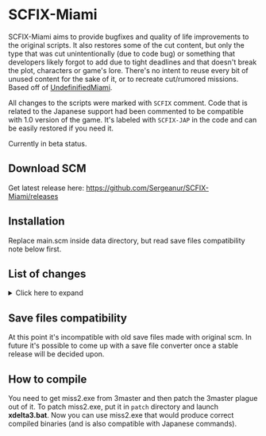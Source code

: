 # SCFIX-Miami

SCFIX-Miami aims to provide bugfixes and quality of life improvements to the original scripts. It also restores some of the cut content, but only the type that was cut unintentionally (due to code bug) or something that developers likely forgot to add due to tight deadlines and that doesn't break the plot, characters or game's lore. There's no intent to reuse every bit of unused content for the sake of it, or to recreate cut/rumored missions. Based off of [UndefinifiedMiami](https://github.com/Sergeanur/UndefinifiedMiami).

All changes to the scripts were marked with `SCFIX` comment. Code that is related to the Japanese support had been commented to be compatible with 1.0 version of the game. It's labeled with `SCFIX-JAP` in the code and can be easily restored if you need it.

Currently in beta status.

## Download SCM

Get latest release here: https://github.com/Sergeanur/SCFIX-Miami/releases

## Installation

Replace main.scm inside data directory, but read save files compatibility note below first.

## List of changes

<details><summary>Click here to expand</summary>

Intro:
- Fixed SSU related things in the script
- Added ability to skip the cutscene at lawyer's office (press cross or a sprint key)
- Placed player model in the back seat of the Admiral
- Fixed game crash if the intro Admiral somehow exploded

An Old Friend:
- Fixed SSU related things in the script
- Fix hotel's extra colors resetting after the cutscene

The Party:
- Player's skin would reset to the default one only if wearing Soiree when starting the mission
- Mercedes' line "Do you mind me resting my hand…" would play only if she sits at the front seat
- Increased delay after first "Maybe" from 500 ms to 1000 ms (like the second time)

Back Alley Brawl:
- Fixed "This way" line ending abruptly
- Fix vehicle that you arrived in at Malibu becoming a mission vehicle
- Restored unused Lance's lines about player driving carelessly

Riot:
- Player's skin would reset to the default one only if wearing Coveralls when starting the mission

Treacherous Swine:
- Fix player's ability to move after the cutscene during the black screen
- Fix noticeable model changes for doors
- Fix cutscene skips not working due to not reset variable
- Moved player equipping chainsaw only when the cutscene at Gonzales begins instead of as soon as the player entered the marker
- Mission doesn't require you to be in a vehicle in order to pass it after dropping a wanted level

Mall Shootout:
- Attached mission audio to the French guy

Guardian Angels:
- Fixed Lance asking for help if you shoot him with Tec-9
- Restored unused Lance's line commenting about player shooting at him
- Remove Lance's ped as soon as the outro cutscene starts to avoid his sudden disappearance
- Diaz' Admiral is deleted at the end of the mission
- Diaz' Admiral no longer remains indestructible if the mission is failed

Sir, Yes Sir!:
- Line "Someone's in the tank…" will no longer play if there's no alive soldiers near the tank

All Hands On Deck!:
- Speeder's colors after the mission will now match the colors of the one on the yacht

The Chase:
- Fixed the guy becoming stuck if he falls off the roof. Now he'll find another way to get to the buggy

Phnom Penh '86:
- Fixed "Quentin Vance" line ending abruptly
- Fixed some subtitles being stuck on the screen after the audio is done
- Fixed heli being stuck at the third wave after you killed all the enemies you could
- Fixed possibility of heli being stuck when Tommy should leave the chopper

The Fastest Boat:
- It's not possible to steal the boat before it's lowered anymore
- The boat's colors are saved to be used in the next mission

Supply & Demand:
- Lance can now be seen inside the boat in the beginning of the mission
- Boat's colors will now match the colors from the previous mission
- Fixed "We've got some competition" line not playing at rare occasions
- The area where the Cuban boats spawn is now cleared form other boats
- Restored unused line "Take 'em out" after "We've got some competition"
- Fixed Cuban boats driving themselves if their drivers are dead
- Fixed line "It's time for the Lance Vance dance." overlapping with "I like your style man. Real fresh."
- Restored unused line "We made it! Those other boats ain't VIP class." when you arrive to the boat
- Fixed Cuban boats driving at the same location endlessly if the mission was failed
- Restored the cutscene at the coke deal
- At the drive back to the mansion the Cuban boats will certainly have alive drivers now

Death Row:
- Leave the Malibu doors open when starting this mission
- Utilize unused beat-up Lance model for this mission

Rub Out:
- Fixed use of WAIT command after deatharrest execution as deatharrest might be executed the second time and break the mission cleanup routine

Four Iron:
- Player's skin would reset to the default one only if wearing Country Club when starting the mission
- Disable player controls during Avery's limo arriving cutscene
- Fix HUD showing during Avery's limo arriving cutscene
- Fix 3D coordinates for "Nice ass, baby" not being set properly
- Fix sudden weather switch when the mission ends

Demolition Man:
- Disable player controls during Avery's limo arriving cutscene
- Attach builder's mission audio properly
- Fix HUD turning on in the end of outro cutscene

Two Bit Hit:
- Disable player controls during Avery's limo arriving cutscene

Shakedown:
- Fix mansion extra timecyc colors not turning off after the cutscene
- Add the area name print after the cutscene akin to other places where player is teleported outside of the interior after the cutscene

Bar Brawl:
- Fix mansion extra timecyc colors not turning off after the cutscene
- Add the area name print after the cutscene akin to other places where player is teleported outside of the interior after the cutscene
- Fix cutscene skips not working due to not reset variable

Cop Land:
- Fix noticeable swaps of building models
- Fix location for Cuban clothes pickup after the mission is over
- Make Lance respond to cop threats if player has a wanted level
- Player's skin would reset to the default one only if wearing Cop uniform when starting the mission
- Fix second army guy's accuracy being unset

No Escape?:
- Player's skin will not reset to the default one when starting the mission
- Player's wanted level is cleared when the mission starts
- Cop peds are now created as PEDTYPE_COP and can arrest you
- The alarm will go off at VCPD if the player entered while being wanted
- Cam Jones will respond to cop threats and always run when getting into the vehicle
- Fix location for Cuban clothes pickup after the mission is over

The Shootist:
- Fix double marker when entering the shooting range
- Use the same model for the second shooter as the one in the cutscene
- Fix player retrieving pistol ammo back due to attach logic
- Tidy up bloated tutorial code
- Disable player controls during tutorial
- Fix doubling player ammo after the mission is over

The Driver:
- Fix marker appearing for a split second as the race begins
- Restore unused outro for when the player loses the race

The Job:
- Tidied up a lot of code to fit the new script into 35k bytes limit
- Player's clothes will be reset to default ones if player starts the mission in the Robbery outfit
- Companions won't leave the getaway taxi after entering it on the way to the bank
- Getaway taxi in the beginning of the mission is made fire proof so that companions wouldn't leave the car
- Companions won't die from being hit by the traffic anymore
- Restored unused Hilary line "Yeah, you'll put somebody's eye out" after "For god sake's, Phil. Stop waving that thing around"
- The Securicar at the bank entrance will be removed while the mission is ongoing
- The destination blip at the bank won't be created before the line "I'll drive" anymore at the beginning of the mission
- The robbery cannot be initiated if the player's got a wanted level
- Restored unused lines for when the player became wanted on the way to the bank
- Fixed destination sphere flickering during conversations
- Fix interrupted conversations not being restored properly
- Fix stuck player walking animation in the cutscene after getting out of the taxi
- Fix game softlocking at the cutscene when leaving the taxi because Tommy went a little bit off
- Set Cam's and Phil's health to 200 when the robbery is initiated
- Fix some hostages at the bank not raising their hands up
- Cam will shoot back at the security now
- The alarm will go off if the hostages were provoked
- Dead security guy at the vault will be despawned after going up for the manager to avoid manager being blocked by his body
- "Phil, things still sweet?" dialogue won't initiate if the hostages were provoked before
- "I said nobody move" line wouldn't play if the hostages were provoked already
- Fixed mission sphere disappearing while "I said nobody move" line is playing
- The "I told you not to touch that alarm" sequence wouldn't trigger if the alarm was set off before by provoking the hostages. Instead, it goes straight to "The SWAT will be here any minute"
- Ped that Phil will shoot now spawns before "I told you not to touch that alarm"
- Fixed mission softlock in case the ped whom Phil has to shoot escapes
- Provoked peds won't try to go after Cam if he's down at the vault
- Fix Phil sometimes appearing at random places in a cutscene
- You can't start "Vice City SWAT…" sequence while the hostages are onto you
- The hostages will now start running around when the SWAT storms the building
- Phil will say "Hot damn, here they come" when the SWAT guys enter the building
- Made model swap for bank windows less noticeable
- Phil will say "That's a last of them, GO GO GO" only after all six SWAT members are killed instead of 4 
- "That's a last of them, GO GO GO" line will play only once now
- If after "That's a last of them, GO GO GO" line Cam failed to get downstairs for whatever reason, Tommy will say "Where's Cam? We better go find him"
- Fixed Phil and Cam not crouching after exiting the bank
- Made sure no other cars will interfere in a cutscene after exiting the bank
- SWAT members outside the bank now created as actual cops who could arrest you and won't attack you after you drop your wanted level
- Phil and Cam now always run when you have a wanted level
- Player will be teleported outside Cam's garage if he killed Phil while being inside
- Fixed Player & co. not exiting the vehicle if they didn't arrive in a getaway taxi
- The bank entrance area will be cleared after the mission is passed
- Remove WAIT on cleanup to avoid cleanup not working if you failed the mission+died/got arrested

Boomshine Saigon:
- Made Phil's Patriot fire proof so that he wouldn't leave the car

Spilling the Beans:
- Restored a cutscene of player walking into the Malibu club

Hit the Courier:
- Fixed "You destroyed the plates" mission fail if you kill the courier in the car

Martha's Mug Shot:
- Rewritten bugged camera audio

G-Spotlight:
- Fixed widescreen not working at the "Asset complete" cutscene
- Fixed widescreen not working at the spotlight cutscene if you already stood on the marker when the ladder cutscene played

V.I.P.:
- Fix rival taxi arrow being static due to being recreated every frame
- Fixed mission fail if you drove the VIP on the rival taxi

Sunshine Autos:
- Fix car rewards not being created if the player died before the cutscene could play

Distribution:
- Mission passed music now plays during the asset completed cutscene instead of after
- Player now has to deal 50 deals total instead of in a single go

Stunt Boat Challenge:
- Fixed player being seen in the air after the cutscene
- Rico will always be facing to the front of the boat now
- Changed color of the final blip
- Fixed "You have three minutes to get round the course." message appearing even if you failed the mission already
- Fixed boat randomly driving off in the outro cutscene while the line plays
- Rico and boat are now being deleted right after the outro cutscene instead of becoming stuck
- Gates to the Haitian base will be open after this mission is passed (but closed after passing Cannon Fodder)

Cannon Fodder:
- Made the cutscene of Cubans getting in the car play for 5 seconds instead of 2 seconds
- Fixed ghosts of Cubans coming out of the car after the cutscene ends
- Fixed mission not being failed if you killed more than 1 Cuban during audio playing
- Changed sniper's anim group to a two-handed weapon
- Removed sniper's threat search so that he wouldn't jump off the roof
- Fixed Cubans being able to escape from the sniper in a cutscene by running too far
- Sniper now looks at the targets that he shoots
- Improved pathfinding for the reinforcement Cubans when they are running towards the sides of the gate
- The crate inside a van now placed correctly
- Lines "Tommy, we have proved our manful bravery!" and "Let us steal that van full of drugs and make good our escape!" now have subtitles show as soon as audio plays and are cleared as soon as the playback is finished
- Haitian gates won't be closed if you fail the mission (but will close after the mission is passed)

Juju Scramble:
- Moved interior change for the cutscene before LOAD_SCENE to hide noticeable interior swap
- Fixed mission SWAT attacking the player if he has no wanted level
- Improved SWAT pathfinding for the second briefcase
- Fixed SWAT being unable to pick up the third briefcase
- Fixed "Don't move a muscle, chump!" audio not stopping after the cutscene skip
- Fixed "Don't move a muscle, chump!" cutscene autoskipping if you had cross (or a sprint key) pressed when it started

Dirty Lickin's:
- Re-enabled for German version
- Moved interior change for the cutscene before LOAD_SCENE to hide noticeable interior swap

Trojan Voodoo:
- Fixed cutscene ending after the character animation is over
- Pepe is now created as a Cuban initially and then recreated as a fake golfer later
- Voodoo cars no longer remain fire proof after the mission
- Eternal Haitian hatred towards the player will be removed if the mission is failed
- Haitians at the plant will now shoot back at invading Cubans
- Fake golfer Cubans are now removed after mission
- Made the model swap during the factory explosion more seamless
- The Voodoo that player used to enter the plant can also explode now in the end of the mission
- Voodoo's will only explode in the end of the mission if they remained near the exploding building
- Fixed some prints still showing after the mission is failed
- After passing the mission Cuban population values are restored to those pre-gang war
- Cuban and Haitian don't stop hating each other anymore after this mission is over

Alloy Wheels of Steel:
- Player's skin will be reset to a default one if wearing cop uniform

Messing with the Man:
- Re-enabled for German version

Hog Tied:
- Moved biker's creation in the outro a bit to avoid spawning on screen

Cap the Collector:
- Most of the mission has been rewritten to improve the collectors' AI
- Collectors choose the closest asset as their destination
- Tommy remains angry for the duration of the mission
- Tommy's lines towards the collectors now used more often

Keep Your Friends Close...:
- Fix V blip being doubled with the asset revenue pickup for this mission
- Fix Tommy's gang spawning upon exiting and re-entering the interior (by design no one should spawn)
- Fixed spawn position of Sonny's goons behind the mansion door so that they don't get stuck
- Fixed Tommy gang receiving Tec-9 is the mission is failed
- Fixed half of Tommy gang becoming unarmed after this mission
- Fixed coordinates of V blip for the asset revenue pickup after the mission is passed

Autocide:
- Fix doubled PLAYER_MADE_PROGRESS after mission completion

Loose Ends:
- Replace SLIDE_OBJECT on mission fail to get rid of WAIT after deatharrest

Phone calls:
- Added ability to skip phone calls like in SA
- Fixed player being stuck in a two-handed weapon animation
- Restored a phone call from Kent Paul about the SWAT retirement fund after purchasing the Malibu club
- Restored a phone call from Rosenberg about the asset revenue
- Fixed Steve calling after beating the last mission even if you don't own a film studio
- Restored a phone call from Mercedes after killing Ricardo Diaz
- Fix triple call delay after the phone call from Earnest Kelly
- Fix interior doors closing during phone calls when being inside the interior

Misc:
- Fixed side activity title being shown for a split second for Paramedic, Vigilante, Firefighter or Taxi Driver
- Changed patients' behavior to only run towards stopped ambulance instead of while it's still moving in Paramedic
- Disabled patients spawn at a Hyman Memorial Stadium and a G-Spotlight office for Paramedic
- Capped "Test Track" to $400 max
- Changed "Cone Crazy" rewards to get rid of a huge money abuse. Now the player is rewarded with $400 for every new best time, and $200 for just beating the mission
- Fixed cutscene cleanup for the Cherry Popper Ice Cream Factory purchase cutscene (it keeps going when you skip it)
- Fixed Admiral and Stretch car generators conflicting near Diaz' Mansion
- Fixed Freeway car generator at Mercedes' place
- Fixed Infernus car generator at Starfish Island being spawned inside a locked garage
- Fixed Pizzaboy car generator at Diaz' Mansion
- Added colonel's Speeder car generator near the mansion
- Added unused lines to the strippers in The Pole Position Club
- Implemented a bunch of fixes to address extra colors resetting inside the interiors
- Fixed Malibu club doors visibility in the interior
- Fixed food vendors restoring only up to 100 HP
- Fixed random range for voice lines when buying food
- Fixed Cuban clothes pickup coordinates
- Pizza Boy Mission is now considered complete as soon as you deliver the last pizza on level 10
- Redone Pizza Boy Mission audio to not stall the player
- Synced areas to restrict customer spawn with Paramedic Mission
- Pizza Boy car generator near mansion would activate only after beating Rub Out
- Fixed rampage always selecting Cubans
- Diaz gang won't be chosen for a rampage after beating Rub Out
- Tidy up bloated tutorial code at the shooting range
- Fix colt/pistol model loading at the shooting range
- Fix shop clerk at one of the North Point Mall shops being rotated 180 deg
- Fixed weapons duping at metal detectors when you run out of ammo
- Fixed weapons switching automatically when you pass through a metal detector
- Fixed weapon pickups being created behind the wall at a golf club metal detector
- Restored unused audio at a golf club metal detector when security takes your weapons (due to technical limitations works only when off mission and during the mission Four Iron)
- Improved road traffic at Leaf Links bridge
- Fixed player gaining wanted level when leaving the police department interior
- Fixed taxi driver being able to become your passenger in a Taxi Driver side activity
- Cutscene Kaufman Cab is now being deleted after the Kaufman Cabs purchase cutscene
- Disabled "To enter Ocean View hotel..." message when on mission and after "An Old Friend"
- Improved the position of a bonus Hunter at a south beach
- Health bonus gained from hooker will no longer reset when saving
- Fixed hotel intro marker being invisible after saving in the hotel
- Haitians now hate the player if he wears Cuban outfit
- Fixed Quadruple Insane Stunt
- Fixed being able to see the void behind Robina Cafe when you start any Cuban mission from inside the cafe
- 'Stop in the pink marker' message near hotel wouldn't show anymore if there is no pink marker
- Cubans and Haitians no longer hate each other since the beginning. They start hating each other only after Two Bit Hit
- Fixed SSU for property purchase cutscenes
- Fixed many male peds created as CIVFEMALE
- Fixed cutscene skip not working after certain missions set button_pressed = 2
- Fixed On Mission flag (flag_player_on_mission) sets to prevent any abuse of this flag
- Removed On Mission flag checks in some mission that were meant to bypass compiler errors
- Refactored code bloat created by the Japanese support
</details>

## Save files compatibility

At this point it's incompatible with old save files made with original scm. In future it's possible to come up with a save file converter once a stable release will be decided upon.

## How to compile

You need to get miss2.exe from 3master and then patch the 3master plague out of it.
To patch miss2.exe, put it in `patch` directory and launch **xdelta3.bat**. Now you can use miss2.exe that would produce correct compiled binaries (and is also compatible with Japanese commands).
